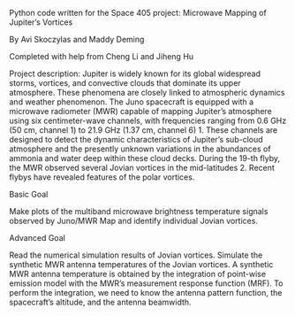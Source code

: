 Python code written for the Space 405 project: Microwave Mapping of Jupiter’s Vortices

By Avi Skoczylas and Maddy Deming

Completed with help from Cheng Li and Jiheng Hu


Project description:
Jupiter is widely known for its global widespread storms, vortices, and convective clouds that dominate its upper atmosphere. 
These phenomena are closely linked to atmospheric dynamics and weather phenomenon. 
The Juno spacecraft is equipped with a microwave radiometer (MWR) capable of mapping Jupiter’s atmosphere using six centimeter-wave channels,
with frequencies ranging from 0.6 GHz (50 cm, channel 1) to 21.9 GHz (1.37 cm, channel 6) 1. These channels are designed to detect the dynamic 
characteristics of Jupiter’s sub-cloud atmosphere and the presently unknown variations in the abundances of ammonia and water deep within these 
cloud decks. During the 19-th flyby, the MWR observed several Jovian vortices in the mid-latitudes 2. Recent flybys have revealed features of the polar vortices.

Basic Goal

Make plots of the multiband microwave brightness temperature signals observed by Juno/MWR
Map and identify individual Jovian vortices.

Advanced Goal

Read the numerical simulation results of Jovian vortices.
Simulate the synthetic MWR antenna temperatures of the Jovian vortices.
A synthetic MWR antenna temperature is obtained by the integration of point-wise emission model with the MWR’s measurement response function (MRF). 
To perform the integration, we need to know the antenna pattern function, the spacecraft’s altitude, and the antenna beamwidth.

